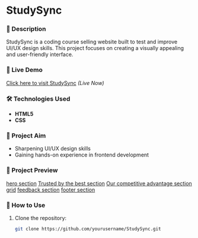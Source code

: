 # StudySync

### 📌 Description
StudySync is a coding course selling website built to test and improve UI/UX design skills. This project focuses on creating a visually appealing and user-friendly interface.

### 🚀 Live Demo
[Click here to visit StudySync](https://study-sync-ui-xi.vercel.app/) *(Live Now)*

### 🛠️ Technologies Used
- **HTML5**  
- **CSS**  

### 🎯 Project Aim
- Sharpening UI/UX design skills  
- Gaining hands-on experience in frontend development  

### 📸 Project Preview
[hero section](https://github.com/user-attachments/assets/97cf8451-487e-4742-b8f5-0c873e5ec5e2)
[Trusted by the best section](https://github.com/user-attachments/assets/10c7d794-3059-48dd-bd04-32414525601c)
[Our competitive advantage section grid](https://github.com/user-attachments/assets/49d19567-5058-4fa3-95a0-dd65e8c48499)
[feedback section](https://github.com/user-attachments/assets/a057e109-f9f3-45cb-9b80-c9d764fe6a48)
[footer section](https://github.com/user-attachments/assets/7dfedf13-a16e-45a1-8ce5-c46825e1117c)

### 📂 How to Use
1. Clone the repository:  
   ```bash
   git clone https://github.com/yourusername/StudySync.git
